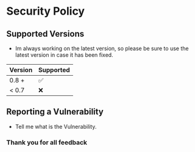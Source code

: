 # Security Policy

## Supported Versions

- Im always working on the latest version, so please be sure to use the latest version in case it has been fixed.

| Version | Supported          |
| ------- | ------------------ |
| 0.8 +   | :white_check_mark: |
| < 0.7   | :x:                |

## Reporting a Vulnerability

- Tell me what is the Vulnerability.

### Thank you for all feedback
